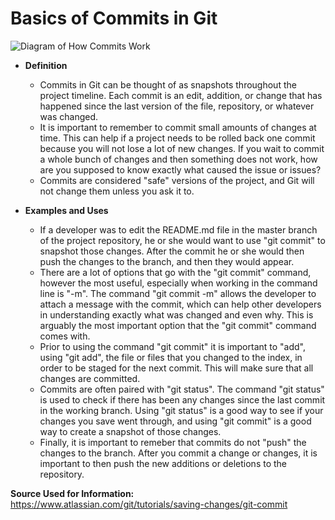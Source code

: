 # Basics of Commits in Git

![Diagram of How Commits Work](https://git-scm.com/book/en/v2/images/reset-workflow.png)

* **Definition**

	* Commits in Git can be thought of as snapshots throughout the project timeline. Each commit is an edit, addition, or change that has happened since the last version of the file, repository, or whatever was changed.
	* It is important to remember to commit small amounts of changes at time. This can help if a project needs to be rolled back one commit because you will not lose a lot of new changes. If you wait to commit a whole bunch of changes and then something does not work, how are you supposed to know exactly what caused the issue or issues?
	* Commits are considered "safe" versions of the project, and Git will not change them unless you ask it to.

* **Examples and Uses**

	* If a developer was to edit the README.md file in the master branch of the project repository, he or she would want to use "git commit" to snapshot those changes. After the commit he or she would then push the changes to the branch, and then they would appear.
	* There are a lot of options that go with the "git commit" command, however the most useful, especially when working in the command line is "-m". The command "git commit -m" allows the developer to attach a message with the commit, which can help other developers in understanding exactly what was changed and even why. This is arguably the most important option that the "git commit" command comes with.
	* Prior to using the command "git commit" it is important to "add", using "git add", the file or files that you changed to the index, in order to be staged for the next commit. This will make sure that all changes are committed. 
	* Commits are often paired with "git status". The command "git status" is used to check if there has been any changes since the last commit in the working branch. Using "git status" is a good way to see if your changes you save went through, and using "git commit" is a good way to create a snapshot of those changes.
	* Finally, it is important to remeber that commits do not "push" the changes to the branch. After you commit a change or changes, it is important to then push the new additions or deletions to the repository.

**Source Used for Information:** https://www.atlassian.com/git/tutorials/saving-changes/git-commit
